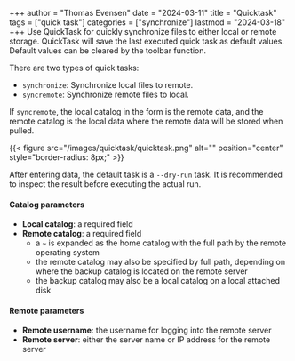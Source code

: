 +++
author = "Thomas Evensen"
date = "2024-03-11"
title =  "Quicktask"
tags = ["quick task"]
categories = ["synchronize"]
lastmod = "2024-03-18"
+++
Use QuickTask for quickly synchronize files to either local or remote storage. QuickTask will save the last executed quick task as default values. Default values can be cleared by the toolbar function.

There are two types of quick tasks:

- `synchronize`: Synchronize local files to remote.
- `syncremote`: Synchronize remote files to local.

If `syncremote`, the local catalog in the form is the remote data, and the remote catalog is the local data where the remote data will be stored when pulled.

{{< figure src="/images/quicktask/quicktask.png" alt="" position="center" style="border-radius: 8px;" >}}

After entering data, the default task is a `--dry-run` task. It is recommended to inspect the result before executing the actual run.

#### Catalog parameters
- **Local catalog**: a required field
- **Remote catalog**: a required field
  - a `~` is expanded as the home catalog with the full path by the remote operating system
  - the remote catalog may also be specified by full path, depending on where the backup catalog is located on the remote server
  - the backup catalog may also be a local catalog on a local attached disk

#### Remote parameters
- **Remote username**: the username for logging into the remote server
- **Remote server**: either the server name or IP address for the remote server
